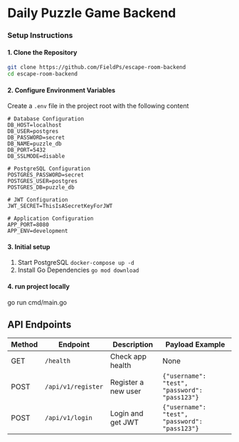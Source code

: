 # Daily Puzzle Game Backend


### Setup Instructions

#### 1. Clone the Repository
```bash
git clone https://github.com/FieldPs/escape-room-backend
cd escape-room-backend
```

#### 2. Configure Environment Variables
Create a `.env` file in the project root with the following content
```
# Database Configuration
DB_HOST=localhost
DB_USER=postgres
DB_PASSWORD=secret
DB_NAME=puzzle_db
DB_PORT=5432
DB_SSLMODE=disable

# PostgreSQL Configuration
POSTGRES_PASSWORD=secret
POSTGRES_USER=postgres
POSTGRES_DB=puzzle_db

# JWT Configuration
JWT_SECRET=ThisIsASecretKeyForJWT

# Application Configuration
APP_PORT=8080
APP_ENV=development
```

#### 3. Initial setup
1. Start PostgreSQL `docker-compose up -d`
2. Install Go Dependencies `go mod download`

#### 4. run project locally
go run cmd/main.go

## API Endpoints

| Method | Endpoint                | Description                  | Payload Example                     |
|--------|-------------------------|------------------------------|-------------------------------------|
| GET    | `/health`               | Check app health             | None                               |
| POST   | `/api/v1/register`      | Register a new user          | `{"username": "test", "password": "pass123"}` |
| POST   | `/api/v1/login`         | Login and get JWT            | `{"username": "test", "password": "pass123"}` |
